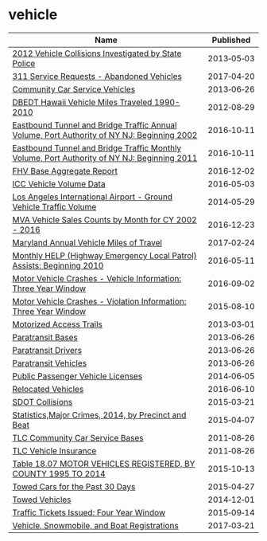 # vehicle

Name | Published
---- | ---------
[2012 Vehicle Collisions Investigated by State Police](../datasets/pdvh-tf2u.md) | 2013&#x2011;05&#x2011;03
[311 Service Requests - Abandoned Vehicles](../datasets/3c9v-pnva.md) | 2017&#x2011;04&#x2011;20
[Community Car Service Vehicles](../datasets/scwj-eyn6.md) | 2013&#x2011;06&#x2011;26
[DBEDT Hawaii Vehicle Miles Traveled 1990-2010](../datasets/894w-927z.md) | 2012&#x2011;08&#x2011;29
[Eastbound Tunnel and Bridge Traffic Annual Volume, Port Authority of NY NJ: Beginning 2002](../datasets/9ray-6dmy.md) | 2016&#x2011;10&#x2011;11
[Eastbound Tunnel and Bridge Traffic Monthly Volume, Port Authority of NY NJ: Beginning 2011](../datasets/5uvq-7ebw.md) | 2016&#x2011;10&#x2011;11
[FHV Base Aggregate Report](../datasets/2v9c-2k7f.md) | 2016&#x2011;12&#x2011;02
[ICC Vehicle Volume Data](../datasets/8d75-q6az.md) | 2016&#x2011;05&#x2011;03
[Los Angeles International Airport - Ground Vehicle Traffic Volume](../datasets/9uit-a3wp.md) | 2014&#x2011;05&#x2011;29
[MVA Vehicle Sales Counts by Month for CY 2002 - 2016](../datasets/un65-7ipd.md) | 2016&#x2011;12&#x2011;23
[Maryland Annual Vehicle Miles of Travel](../datasets/exua-btti.md) | 2017&#x2011;02&#x2011;24
[Monthly HELP (Highway Emergency Local Patrol) Assists: Beginning 2010](../datasets/f923-iscf.md) | 2016&#x2011;05&#x2011;11
[Motor Vehicle Crashes - Vehicle Information: Three Year Window](../datasets/xe9x-a24f.md) | 2016&#x2011;09&#x2011;02
[Motor Vehicle Crashes - Violation Information: Three Year Window](../datasets/abfj-y7uq.md) | 2015&#x2011;08&#x2011;10
[Motorized Access Trails](../datasets/qugt-5hi9.md) | 2013&#x2011;03&#x2011;01
[Paratransit Bases](../datasets/r247-45ub.md) | 2013&#x2011;06&#x2011;26
[Paratransit Drivers](../datasets/8bqd-u9ta.md) | 2013&#x2011;06&#x2011;26
[Paratransit Vehicles](../datasets/v39y-4v3t.md) | 2013&#x2011;06&#x2011;26
[Public Passenger Vehicle Licenses](../datasets/tfm3-3j95.md) | 2014&#x2011;06&#x2011;05
[Relocated Vehicles](../datasets/5k2z-suxx.md) | 2016&#x2011;06&#x2011;10
[SDOT Collisions](../datasets/v7k9-7dn4.md) | 2015&#x2011;03&#x2011;21
[Statistics,Major Crimes, 2014, by Precinct and Beat](../datasets/88ys-gyb4.md) | 2015&#x2011;04&#x2011;07
[TLC Community Car Service Bases](../datasets/nadh-kjkc.md) | 2011&#x2011;08&#x2011;26
[TLC Vehicle Insurance](../datasets/cw8b-zbc3.md) | 2011&#x2011;08&#x2011;26
[Table 18.07 MOTOR VEHICLES REGISTERED, BY COUNTY 1995 TO 2014](../datasets/jbez-8d6q.md) | 2015&#x2011;10&#x2011;13
[Towed Cars for the Past 30 Days](../datasets/hefc-wgp8.md) | 2015&#x2011;04&#x2011;27
[Towed Vehicles](../datasets/ygr5-vcbg.md) | 2014&#x2011;12&#x2011;01
[Traffic Tickets Issued: Four Year Window](../datasets/q4hy-kbtf.md) | 2015&#x2011;09&#x2011;14
[Vehicle, Snowmobile, and Boat Registrations](../datasets/w4pv-hbkt.md) | 2017&#x2011;03&#x2011;21

